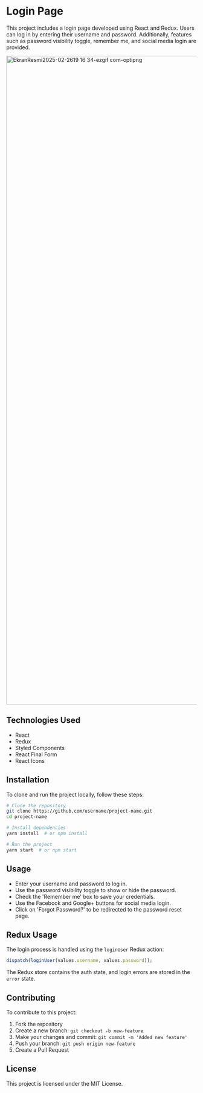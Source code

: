# Login Page

This project includes a login page developed using React and Redux. Users can log in by entering their username and password. Additionally, features such as password visibility toggle, remember me, and social media login are provided.

<img width="1710" alt="EkranResmi2025-02-2619 16 34-ezgif com-optipng" src="https://github.com/user-attachments/assets/160c8345-e814-457b-8c88-6ac6b6ff38ac" />

## Technologies Used
- React
- Redux
- Styled Components
- React Final Form
- React Icons

## Installation
To clone and run the project locally, follow these steps:

```bash
# Clone the repository
git clone https://github.com/username/project-name.git
cd project-name

# Install dependencies
yarn install  # or npm install

# Run the project
yarn start  # or npm start
```

## Usage
- Enter your username and password to log in.
- Use the password visibility toggle to show or hide the password.
- Check the 'Remember me' box to save your credentials.
- Use the Facebook and Google+ buttons for social media login.
- Click on 'Forgot Password?' to be redirected to the password reset page.

## Redux Usage
The login process is handled using the `loginUser` Redux action:

```javascript
dispatch(loginUser(values.username, values.password));
```
The Redux store contains the auth state, and login errors are stored in the `error` state.

## Contributing
To contribute to this project:
1. Fork the repository
2. Create a new branch: `git checkout -b new-feature`
3. Make your changes and commit: `git commit -m 'Added new feature'`
4. Push your branch: `git push origin new-feature`
5. Create a Pull Request

## License
This project is licensed under the MIT License.

